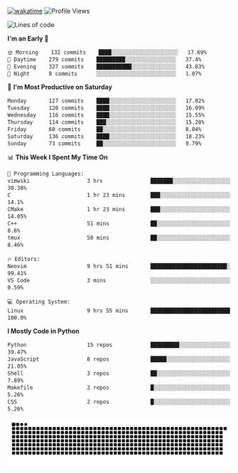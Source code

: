 [![wakatime](https://wakatime.com/badge/user/b920b284-3cde-4cd4-b72e-f7f22d050b16.svg)](https://wakatime.com/@b920b284-3cde-4cd4-b72e-f7f22d050b16)
![Profile Views](http://img.shields.io/badge/Profile%20Views-856-blue)
<!--START_SECTION:waka-->
![Lines of code](https://img.shields.io/badge/From%20Hello%20World%20I%27ve%20Written--439%20Thousand%20lines%20of%20code-blue)

**I'm an Early 🐤** 

```text
🌞 Morning    132 commits    ████░░░░░░░░░░░░░░░░░░░░░   17.69% 
🌆 Daytime    279 commits    █████████░░░░░░░░░░░░░░░░   37.4% 
🌃 Evening    327 commits    ███████████░░░░░░░░░░░░░░   43.83% 
🌙 Night      8 commits      ░░░░░░░░░░░░░░░░░░░░░░░░░   1.07%

```
📅 **I'm Most Productive on Saturday** 

```text
Monday       127 commits    ████░░░░░░░░░░░░░░░░░░░░░   17.02% 
Tuesday      120 commits    ████░░░░░░░░░░░░░░░░░░░░░   16.09% 
Wednesday    116 commits    ████░░░░░░░░░░░░░░░░░░░░░   15.55% 
Thursday     114 commits    ███░░░░░░░░░░░░░░░░░░░░░░   15.28% 
Friday       60 commits     ██░░░░░░░░░░░░░░░░░░░░░░░   8.04% 
Saturday     136 commits    ████░░░░░░░░░░░░░░░░░░░░░   18.23% 
Sunday       73 commits     ██░░░░░░░░░░░░░░░░░░░░░░░   9.79%

```


📊 **This Week I Spent My Time On** 

```text
💬 Programming Languages: 
vimwiki                  3 hrs               ███████░░░░░░░░░░░░░░░░░░   30.38% 
C                        1 hr 23 mins        ███░░░░░░░░░░░░░░░░░░░░░░   14.1% 
CMake                    1 hr 23 mins        ███░░░░░░░░░░░░░░░░░░░░░░   14.05% 
C++                      51 mins             ██░░░░░░░░░░░░░░░░░░░░░░░   8.6% 
tmux                     50 mins             ██░░░░░░░░░░░░░░░░░░░░░░░   8.46%

🔥 Editors: 
Neovim                   9 hrs 51 mins       ████████████████████████░   99.41% 
VS Code                  3 mins              ░░░░░░░░░░░░░░░░░░░░░░░░░   0.59%

💻 Operating System: 
Linux                    9 hrs 55 mins       █████████████████████████   100.0%

```

**I Mostly Code in Python** 

```text
Python                   15 repos            █████████░░░░░░░░░░░░░░░░   39.47% 
JavaScript               8 repos             █████░░░░░░░░░░░░░░░░░░░░   21.05% 
Shell                    3 repos             ██░░░░░░░░░░░░░░░░░░░░░░░   7.89% 
Makefile                 2 repos             █░░░░░░░░░░░░░░░░░░░░░░░░   5.26% 
CSS                      2 repos             █░░░░░░░░░░░░░░░░░░░░░░░░   5.26%

```



<!--END_SECTION:waka-->
![Snake animation](https://raw.githubusercontent.com/timmypidashev/timmypidashev/main/commits.svg)
